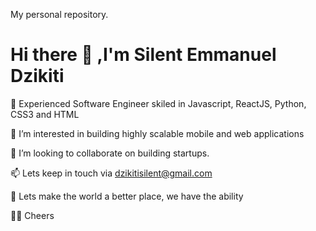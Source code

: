My personal repository.

# Hi there 👋 ,I'm Silent Emmanuel Dzikiti
🎉 Experienced Software Engineer skiled in Javascript, ReactJS, Python, CSS3 and HTML

👀 I’m interested in building highly scalable mobile and web applications

💞️ I’m looking to collaborate on building startups.

📫 Lets keep in touch via dzikitisilent@gmail.com

👯 Lets make the world a better place, we have the ability

👦🏽 Cheers
